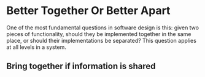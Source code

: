 # Better Together Or Better Apart

One of the most fundamental questions in software design is this: given two pieces of functionality, should they be implemented together in the same place, or should their implementations be separated? This question applies at all levels in a system.



## Bring together if information is shared

